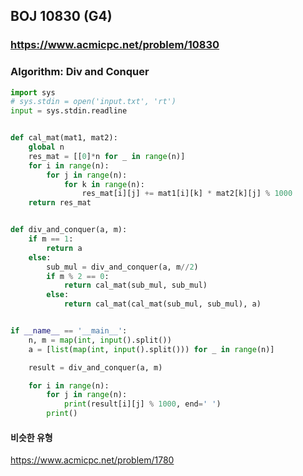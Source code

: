 ##  BOJ 10830 (G4)

### https://www.acmicpc.net/problem/10830
### Algorithm: Div and Conquer

```python
import sys
# sys.stdin = open('input.txt', 'rt')
input = sys.stdin.readline


def cal_mat(mat1, mat2):
    global n
    res_mat = [[0]*n for _ in range(n)]
    for i in range(n):
        for j in range(n):
            for k in range(n):
                res_mat[i][j] += mat1[i][k] * mat2[k][j] % 1000
    return res_mat


def div_and_conquer(a, m):
    if m == 1:
        return a
    else:
        sub_mul = div_and_conquer(a, m//2)
        if m % 2 == 0:
            return cal_mat(sub_mul, sub_mul)
        else:
            return cal_mat(cal_mat(sub_mul, sub_mul), a)


if __name__ == '__main__':
    n, m = map(int, input().split())
    a = [list(map(int, input().split())) for _ in range(n)]

    result = div_and_conquer(a, m)

    for i in range(n):
        for j in range(n):
            print(result[i][j] % 1000, end=' ')
        print()

```

#### 비슷한 유형
https://www.acmicpc.net/problem/1780
